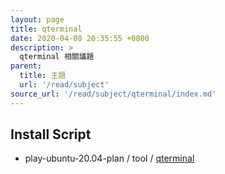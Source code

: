 ```yaml
---
layout: page
title: qterminal
date: 2020-04-08 20:35:55 +0800
description: >
  qterminal 相關議題
parent:
  title: 主題
  url: '/read/subject'
source_url: '/read/subject/qterminal/index.md'
---
```



## Install Script

* play-ubuntu-20.04-plan / tool / [qterminal](https://github.com/samwhelp/play-ubuntu-20.04-plan/tree/master/tool/qterminal)

